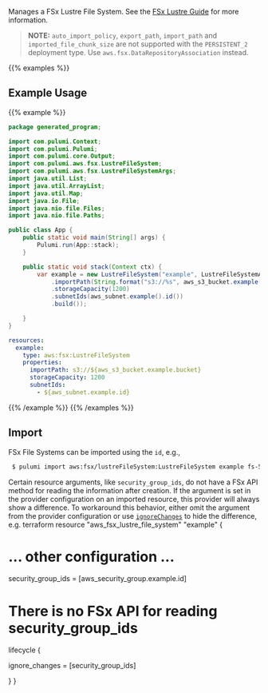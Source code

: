 Manages a FSx Lustre File System. See the [FSx Lustre Guide](https://docs.aws.amazon.com/fsx/latest/LustreGuide/what-is.html) for more information.

> **NOTE:** `auto_import_policy`, `export_path`, `import_path` and `imported_file_chunk_size` are not supported with the `PERSISTENT_2` deployment type. Use `aws.fsx.DataRepositoryAssociation` instead.

{{% examples %}}
## Example Usage
{{% example %}}

```java
package generated_program;

import com.pulumi.Context;
import com.pulumi.Pulumi;
import com.pulumi.core.Output;
import com.pulumi.aws.fsx.LustreFileSystem;
import com.pulumi.aws.fsx.LustreFileSystemArgs;
import java.util.List;
import java.util.ArrayList;
import java.util.Map;
import java.io.File;
import java.nio.file.Files;
import java.nio.file.Paths;

public class App {
    public static void main(String[] args) {
        Pulumi.run(App::stack);
    }

    public static void stack(Context ctx) {
        var example = new LustreFileSystem("example", LustreFileSystemArgs.builder()        
            .importPath(String.format("s3://%s", aws_s3_bucket.example().bucket()))
            .storageCapacity(1200)
            .subnetIds(aws_subnet.example().id())
            .build());

    }
}
```
```yaml
resources:
  example:
    type: aws:fsx:LustreFileSystem
    properties:
      importPath: s3://${aws_s3_bucket.example.bucket}
      storageCapacity: 1200
      subnetIds:
        - ${aws_subnet.example.id}
```
{{% /example %}}
{{% /examples %}}

## Import

FSx File Systems can be imported using the `id`, e.g.,

```sh
 $ pulumi import aws:fsx/lustreFileSystem:LustreFileSystem example fs-543ab12b1ca672f33
```

 Certain resource arguments, like `security_group_ids`, do not have a FSx API method for reading the information after creation. If the argument is set in the provider configuration on an imported resource, this provider will always show a difference. To workaround this behavior, either omit the argument from the provider configuration or use [`ignoreChanges`](https://www.pulumi.com/docs/intro/concepts/programming-model/#ignorechanges) to hide the difference, e.g. terraform resource "aws_fsx_lustre_file_system" "example" {

 # ... other configuration ...

 security_group_ids = [aws_security_group.example.id]

 # There is no FSx API for reading security_group_ids

 lifecycle {



 ignore_changes = [security_group_ids]

 } } 